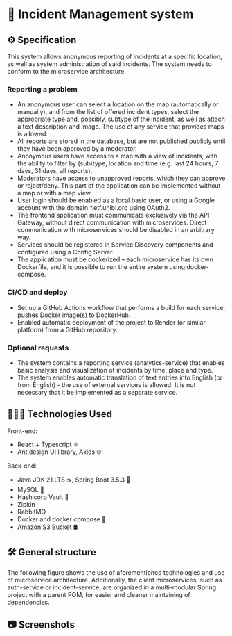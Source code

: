 # 🚨 Incident Management system

## ⚙️ Specification

This system allows anonymous reporting of incidents at a specific location, as well as system administration of said incidents. The system needs to conform to the microservice architecture.

### Reporting a problem
- An anonymous user can select a location on the map (automatically or manually), and from the list of offered incident types, select the appropriate type and, possibly, subtype of the incident, as well as attach a text description and image. The use of any service that provides maps is allowed.
- All reports are stored in the database, but are not published publicly until they have been approved by a moderator.
- Anonymous users have access to a map with a view of incidents, with the ability to filter by (sub)type, location and time (e.g. last 24 hours, 7 days, 31 days, all reports).
- Moderators have access to unapproved reports, which they can approve or reject/deny. This part of the application can be implemented without a map or with a map view.
- User login should be enabled as a local basic user, or using a Google account with the domain *.etf.unibl.org using OAuth2.
- The frontend application must communicate exclusively via the API Gateway, without direct communication with microservices. Direct communication with microservices should be disabled in an arbitrary way.
- Services should be registered in Service Discovery components and configured using a Config Server.
- The application must be dockerized – each microservice has its own Dockerfile, and it is possible to run the entire system using docker-compose.

### CI/CD and deploy
- Set up a GitHub Actions workflow that performs a build for each service, pushes Docker image(s) to DockerHub.
- Enabled automatic deployment of the project to Render (or similar platform) from a GitHub repository.

### Optional requests
- The system contains a reporting service (analytics-service) that enables basic analysis and visualization of incidents by time, place and type.
- The system enables automatic translation of text entries into English (or from English) - the use of external services is allowed. It is not necessary that it be implemented as a separate service.

## 👨🏻‍💻 Technologies Used
Front-end:
* React + Typescript ⚛
* Ant design UI library, Axios 🌐

Back-end:
* Java JDK 21 LTS ☕, Spring Boot 3.5.3 🍃
* MySQL 🐬
* Hashicorp Vault 🔑
* Zipkin
* RabbitMQ
* Docker and docker compose 🐋
* Amazon S3 Bucket 🛢️


## 🛠️ General structure
The following figure shows the use of aforementioned technologies and use of microservice architecture. Additionally, 
the client microservices, such as auth-service or incident-service, are organized in a multi-modular Spring project with a parent POM, 
for easier and cleaner maintaining of dependencies.



## 📷 Screenshots




